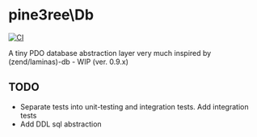 # pine3ree\Db

[![CI](https://github.com/pine3ree/pine3ree-db/actions/workflows/ci.yml/badge.svg)](https://github.com/pine3ree/pine3ree-db/actions/workflows/ci.yml)

A tiny PDO database abstraction layer very much inspired by (zend/laminas)-db - WIP (ver. 0.9.x)

## TODO

- Separate tests into unit-testing and integration tests. Add integration tests
- Add DDL sql abstraction